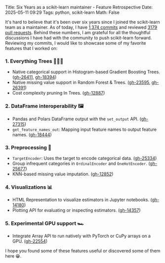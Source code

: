 Title: Six Years as a scikit-learn maintainer - Feature Retrospective
Date: 2025-05-11 09:29
Tags: python, scikit-learn
Math: False

It's hard to believe that it's been over six years since I joined the scikit-learn team as a maintainer. As of today, I have [1,374 commits](https://github.com/scikit-learn/scikit-learn/graphs/contributors) and reviewed [3179 pull requests](https://github.com/scikit-learn/scikit-learn/pulls?q=is%3Apr+is%3Aopen+reviewed-by%3A%40me). Behind these numbers, I am grateful for all the thoughtful discussions I have had with the community to push scikit-learn forward. Reviewing my commits, I would like to showcase some of my favorite features that I worked on:

### 1. Everything Trees 🌲🌲🌲
- Native categorical support in Histogram-based Gradient Boosting Trees. ([gh-26411](https://github.com/scikit-learn/scikit-learn/pull/26411), [gh-18394](https://github.com/scikit-learn/scikit-learn/pull/18394))
- Native missing value support in Random Forest & Trees. ([gh-23595](https://github.com/scikit-learn/scikit-learn/pull/23595), [gh-26391](https://github.com/scikit-learn/scikit-learn/pull/26391))
- Cost complexity pruning In Trees. ([gh-12887](https://github.com/scikit-learn/scikit-learn/pull/12887))

### 2. DataFrame interoperability 🖼️
- Pandas and Polars DataFrame output with the `set_output` API. ([gh-27315](https://github.com/scikit-learn/scikit-learn/pull/27315))
- `get_feature_names_out`: Mapping input feature names to output feature names. ([gh-18444](https://github.com/scikit-learn/scikit-learn/pull/18444))

### 3. Preprocessing 🔪
- `TargetEncoder`: Uses the target to encode categorical data. ([gh-25334](https://github.com/scikit-learn/scikit-learn/pull/25334))
- Group infrequent categories in `OrdinalEncoder` and `OneHotEncoder`. ([gh-25677](https://github.com/scikit-learn/scikit-learn/pull/25677))
- KNN-based missing value imputation. ([gh-12852](https://github.com/scikit-learn/scikit-learn/pull/12852))

### 4. Visualizations 📊
- HTML Representation to visualize estimators in Jupyter notebooks. ([gh-14180](https://github.com/scikit-learn/scikit-learn/pull/14180))
- Plotting API for evaluating or inspecting estimators. ([gh-14357](https://github.com/scikit-learn/scikit-learn/pull/14357))

### 5. Experimental GPU support 🏎️
- Integrate Array API to run natively with PyTorch or CuPy arrays on a GPU. ([gh-22554](https://github.com/scikit-learn/scikit-learn/pull/22554))

I hope you found some of these features useful or discovered some of them here 😁.

